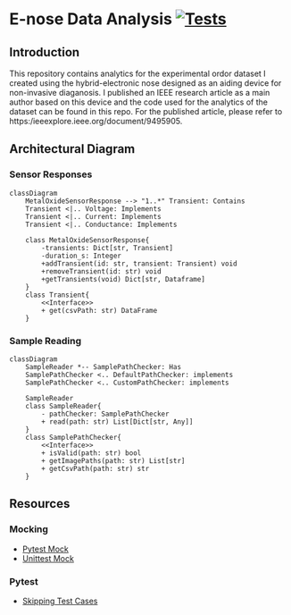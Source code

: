 # E-nose Data Analysis [![Tests](https://github.com/aungkhantmaw64/enose-data-analysis/actions/workflows/tests.yml/badge.svg)](https://github.com/aungkhantmaw64/enose-data-analysis/actions)
## Introduction
This repository contains analytics for the experimental ordor dataset I created using the hybrid-electronic nose designed as an aiding device for non-invasive diaganosis. I published an IEEE research article as a main author based on this device and the code used for the analytics of the dataset can be found in this repo. For the published article, please refer to https:/ieeexplore.ieee.org/document/9495905.

## Architectural Diagram

### Sensor Responses
```mermaid
classDiagram
    MetalOxideSensorResponse --> "1..*" Transient: Contains
    Transient <|.. Voltage: Implements
    Transient <|.. Current: Implements
    Transient <|.. Conductance: Implements

    class MetalOxideSensorResponse{
        -transients: Dict[str, Transient]
        -duration_s: Integer
        +addTransient(id: str, transient: Transient) void
        +removeTransient(id: str) void
        +getTransients(void) Dict[str, Dataframe]
    }
    class Transient{
        <<Interface>>
        + get(csvPath: str) DataFrame
    }
```

### Sample Reading
```mermaid
classDiagram
    SampleReader *-- SamplePathChecker: Has
    SamplePathChecker <.. DefaultPathChecker: implements
    SamplePathChecker <.. CustomPathChecker: implements

    SampleReader 
    class SampleReader{
        - pathChecker: SamplePathChecker
        + read(path: str) List[Dict[str, Any]]
    }
    class SamplePathChecker{
        <<Interface>>
        + isValid(path: str) bool
        + getImagePaths(path: str) List[str]
        + getCsvPath(path: str) str
    }
```

## Resources

### Mocking
- [Pytest Mock](https://github.com/pytest-dev/pytest-mock/)
- [Unittest Mock](https://docs.python.org/3/library/unittest.mock.html#patch-object)

### Pytest
- [Skipping Test Cases](https://docs.pytest.org/en/7.1.x/how-to/skipping.html)